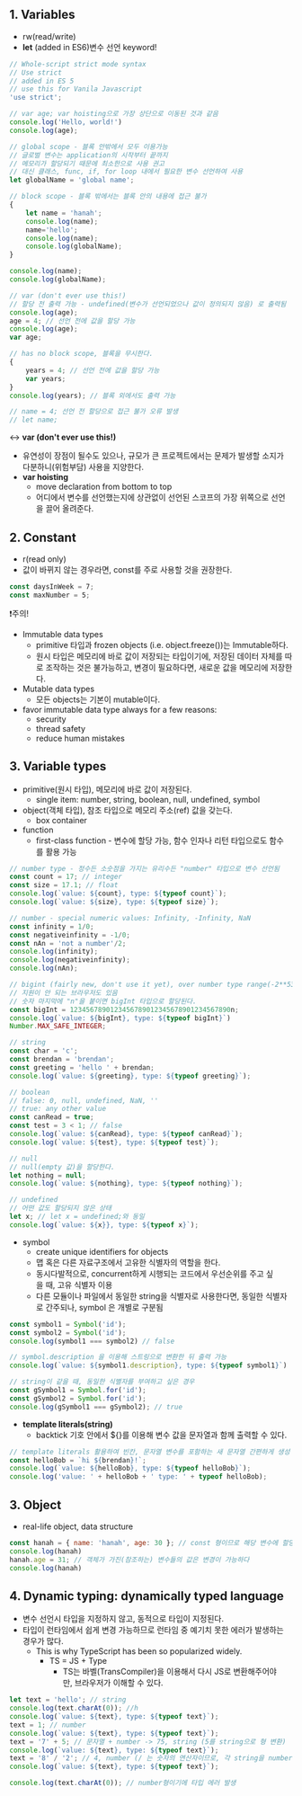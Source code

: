 ## 1. Variables

- rw(read/write)
- **let** (added in ES6)변수 선언 keyword!

```jsx
// Whole-script strict mode syntax
// Use strict
// added in ES 5
// use this for Vanila Javascript
'use strict';

// var age; var hoisting으로 가장 상단으로 이동된 것과 같음
console.log('Hello, world!')
console.log(age);

// global scope - 블록 안밖에서 모두 이용가능
// 글로벌 변수는 application의 시작부터 끝까지 
// 메모리가 할당되기 때문에 최소한으로 사용 권고
// 대신 클래스, func, if, for loop 내에서 필요한 변수 선언하여 사용
let globalName = 'global name';

// block scope - 블록 밖에서는 블록 안의 내용에 접근 불가
{
    let name = 'hanah';
    console.log(name);
    name='hello';
    console.log(name);
    console.log(globalName);
}

console.log(name);
console.log(globalName);

// var (don't ever use this!)
// 할당 전 출력 가능 - undefined(변수가 선언되었으나 값이 정의되지 않음) 로 출력됨
console.log(age); 
age = 4; // 선언 전에 값을 할당 가능
console.log(age);
var age;

// has no block scope, 블록을 무시한다.
{
    years = 4; // 선언 전에 값을 할당 가능   
    var years;
}
console.log(years); // 블록 외에서도 출력 가능

// name = 4; 선언 전 할당으로 접근 불가 오류 발생
// let name;
```

↔ **var (don't ever use this!)**

- 유연성이 장점이 될수도 있으나, 규모가 큰 프로젝트에서는 문제가 발생할 소지가 다분하니(위험부담) 사용을 지양한다.
- **var hoisting**
    - move declaration from bottom to top
    - 어디에서 변수를 선언했는지에 상관없이 선언된 스코프의 가장 위쪽으로 선언을 끌어 올려준다.

## 2. Constant

- r(read only)
- 값이 바뀌지 않는 경우라면, const를 주로 사용할 것을 권장한다.

```jsx
const daysInWeek = 7;
const maxNumber = 5;
```

❗주의!

- Immutable data types
    - primitive 타입과 frozen objects (i.e. object.freeze())는 Immutable하다.
    - 원시 타입은 메모리에 바로 값이 저장되는 타입이기에, 저장된 데이터 자체를 따로 조작하는 것은 불가능하고, 변경이 필요하다면, 새로운 값을 메모리에 저장한다.
- Mutable data types
    - 모든 objects는 기본이 mutable이다.
- favor immutable data type always for a few reasons:
    - security
    - thread safety
    - reduce human mistakes

## 3. Variable types

- primitive(원시 타입), 메모리에 바로 값이 저장된다.
    - single item: number, string, boolean, null, undefined, symbol
- object(객체 타입), 참조 타입으로 메모리 주소(ref) 값을 갖는다.
    - box container
- function
    - first-class function - 변수에 할당 가능, 함수 인자나 리턴 타입으로도 함수를 활용 가능

```jsx
// number type - 정수든 소숫점을 가지는 유리수든 "number" 타입으로 변수 선언됨
const count = 17; // integer
const size = 17.1; // float
console.log(`value: ${count}, type: ${typeof count}`); 
console.log(`value: ${size}, type: ${typeof size}`);

// number - special numeric values: Infinity, -Infinity, NaN
const infinity = 1/0;
const negativeinfinity = -1/0;
const nAn = 'not a number'/2;
console.log(infinity);
console.log(negativeinfinity);
console.log(nAn);

// bigint (fairly new, don't use it yet), over number type range(-2**53 ~ 2**53)
// 지원이 안 되는 브라우저도 있음
// 숫자 마지막에 "n"을 붙이면 bigInt 타입으로 할당된다.
const bigInt = 1234567890123456789012345678901234567890n;
console.log(`value: ${bigInt}, type: ${typeof bigInt}`)
Number.MAX_SAFE_INTEGER;

// string
const char = 'c';
const brendan = 'brendan';
const greeting = 'hello ' + brendan;
console.log(`value: ${greeting}, type: ${typeof greeting}`);

// boolean
// false: 0, null, undefined, NaN, ''
// true: any other value
const canRead = true;
const test = 3 < 1; // false
console.log(`value: ${canRead}, type: ${typeof canRead}`);
console.log(`value: ${test}, type: ${typeof test}`);

// null
// null(empty 값)을 할당한다.
let nothing = null; 
console.log(`value: ${nothing}, type: ${typeof nothing}`);

// undefined
// 어떤 값도 할당되지 않은 상태
let x; // let x = undefined;와 동일
console.log(`value: ${x}}, type: ${typeof x}`);
```

- symbol
    - create unique identifiers for objects
    - 맵 혹은 다른 자료구조에서 고유한 식별자의 역할을 한다.
    - 동시다발적으로, concurrent하게 시행되는 코드에서 우선순위를 주고 싶을 때, 고유 식별자 이용
    - 다른 모듈이나 파일에서 동일한 string을 식별자로 사용한다면, 동일한 식별자로 간주되나, symbol 은 개별로 구분됨

```jsx
const symbol1 = Symbol('id');
const symbol2 = Symbol('id');
console.log(symbol1 === symbol2) // false

// symbol.description 을 이용해 스트링으로 변환한 뒤 출력 가능
console.log(`value: ${symbol1.description}, type: ${typeof symbol1}`) 

// string이 같을 때, 동일한 식별자를 부여하고 싶은 경우
const gSymbol1 = Symbol.for('id');
const gSymbol2 = Symbol.for('id');
console.log(gSymbol1 === gSymbol2); // true
```

- **template literals(string)**
    - backtick 기호 안에서 ${}를 이용해 변수 값을 문자열과 함께 출력할 수 있다.

```jsx
// template literals 활용하여 빈칸, 문자열 변수를 포함하는 새 문자열 간편하게 생성 가능 
const helloBob = `hi ${brendan}!`; 
console.log(`value: ${helloBob}, type: ${typeof helloBob}`);
console.log('value: ' + helloBob + ' type: ' + typeof helloBob);
```

## 3. Object

- real-life object, data structure

```jsx
const hanah = { name: 'hanah', age: 30 }; // const 형이므로 해당 변수에 할당된 객체 자체는 바꿀 수 없지만
console.log(hanah)
hanah.age = 31; // 객체가 가진(참조하는) 변수들의 값은 변경이 가능하다
console.log(hanah)
```

## 4. Dynamic typing: dynamically typed language

- 변수 선언시 타입을 지정하지 않고, 동적으로 타입이 지정된다.
- 타입이 런타임에서 쉽게 변경 가능하므로 런타임 중 예기치 못한 에러가 발생하는 경우가 많다.
    - This is why TypeScript has been so popularized widely.
        - TS = JS + Type
            - TS는 바벨(TransCompiler)을 이용해서 다시 JS로 변환해주어야만, 브라우저가 이해할 수 있다.

```jsx
let text = 'hello'; // string
console.log(text.charAt(0)); //h
console.log(`value: ${text}, type: ${typeof text}`); 
text = 1; // number
console.log(`value: ${text}, type: ${typeof text}`);
text = '7' + 5; // 문자열 + number -> 75, string (5를 string으로 형 변환)
console.log(`value: ${text}, type: ${typeof text}`);
text = '8' / '2'; // 4, number (/ 는 숫자의 연산자이므로, 각 string을 number로 형 변환)
console.log(`value: ${text}, type: ${typeof text}`);

console.log(text.charAt(0)); // number형이기에 타입 에러 발생
```
